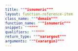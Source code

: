 ```yaml
---
title: """isnumeric"""
layout: function-reference-item
class_name: """domain"""
function_name: """isnumeric"""
snippet: """"""
qualifiers: """"""
return_type: """varargout"""
arguments: """(varargin)"""
---
```


